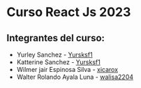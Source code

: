 # Curso React Js 2023 

## Integrantes del curso: 
- Yurley Sanchez -  [Yursksf1](https://github.com/Yursksf1)
- Katterine Sanchez - [Yursksf1](https://github.com/Yursksf1)
- Wilmer jair Espinosa Silva - [xicarox](https://github.com/xicarox)
- Walter Rolando Ayala Luna - [walisa2204](https://github.com/walisa2204)
